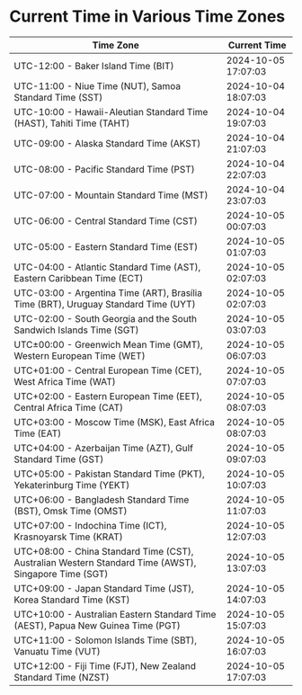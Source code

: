 # Current Time in Various Time Zones

| Time Zone | Current Time |
|-----------|--------------|
| UTC-12:00 - Baker Island Time (BIT) | 2024-10-05 17:07:03 |
| UTC-11:00 - Niue Time (NUT), Samoa Standard Time (SST) | 2024-10-04 18:07:03 |
| UTC-10:00 - Hawaii-Aleutian Standard Time (HAST), Tahiti Time (TAHT) | 2024-10-04 19:07:03 |
| UTC-09:00 - Alaska Standard Time (AKST) | 2024-10-04 21:07:03 |
| UTC-08:00 - Pacific Standard Time (PST) | 2024-10-04 22:07:03 |
| UTC-07:00 - Mountain Standard Time (MST) | 2024-10-04 23:07:03 |
| UTC-06:00 - Central Standard Time (CST) | 2024-10-05 00:07:03 |
| UTC-05:00 - Eastern Standard Time (EST) | 2024-10-05 01:07:03 |
| UTC-04:00 - Atlantic Standard Time (AST), Eastern Caribbean Time (ECT) | 2024-10-05 02:07:03 |
| UTC-03:00 - Argentina Time (ART), Brasília Time (BRT), Uruguay Standard Time (UYT) | 2024-10-05 02:07:03 |
| UTC-02:00 - South Georgia and the South Sandwich Islands Time (SGT) | 2024-10-05 03:07:03 |
| UTC±00:00 - Greenwich Mean Time (GMT), Western European Time (WET) | 2024-10-05 06:07:03 |
| UTC+01:00 - Central European Time (CET), West Africa Time (WAT) | 2024-10-05 07:07:03 |
| UTC+02:00 - Eastern European Time (EET), Central Africa Time (CAT) | 2024-10-05 08:07:03 |
| UTC+03:00 - Moscow Time (MSK), East Africa Time (EAT) | 2024-10-05 08:07:03 |
| UTC+04:00 - Azerbaijan Time (AZT), Gulf Standard Time (GST) | 2024-10-05 09:07:03 |
| UTC+05:00 - Pakistan Standard Time (PKT), Yekaterinburg Time (YEKT) | 2024-10-05 10:07:03 |
| UTC+06:00 - Bangladesh Standard Time (BST), Omsk Time (OMST) | 2024-10-05 11:07:03 |
| UTC+07:00 - Indochina Time (ICT), Krasnoyarsk Time (KRAT) | 2024-10-05 12:07:03 |
| UTC+08:00 - China Standard Time (CST), Australian Western Standard Time (AWST), Singapore Time (SGT) | 2024-10-05 13:07:03 |
| UTC+09:00 - Japan Standard Time (JST), Korea Standard Time (KST) | 2024-10-05 14:07:03 |
| UTC+10:00 - Australian Eastern Standard Time (AEST), Papua New Guinea Time (PGT) | 2024-10-05 15:07:03 |
| UTC+11:00 - Solomon Islands Time (SBT), Vanuatu Time (VUT) | 2024-10-05 16:07:03 |
| UTC+12:00 - Fiji Time (FJT), New Zealand Standard Time (NZST) | 2024-10-05 17:07:03 |
